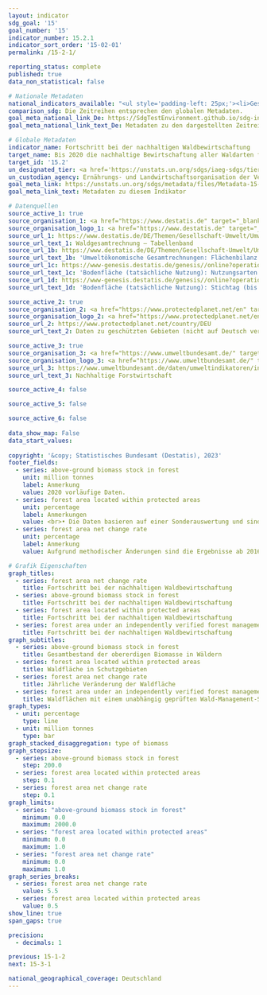 ```yaml
---
layout: indicator    
sdg_goal: '15'    
goal_number: '15'    
indicator_number: 15.2.1    
indicator_sort_order: '15-02-01'    
permalink: /15-2-1/    

reporting_status: complete    
published: true    
data_non_statistical: false    

# Nationale Metadaten    
national_indicators_available: "<ul style='padding-left: 25px;'><li>Gesamtbestand der obererdigen Biomasse in Wäldern</li> <li> Waldfläche in Schutzgebieten</li> <li> Jährliche Veränderung der Waldfläche</li> <li> Waldflächen mit einem unabhängig geprüften Wald-Management-System</li></ul>"    
comparison_sdg: Die Zeitreihen entsprechen den globalen Metadaten.    
goal_meta_national_link_De: https://SdgTestEnvironment.github.io/sdg-indicators/public/MetaDe/15.2.1.pdf
goal_meta_national_link_text_De: Metadaten zu den dargestellten Zeitreihen    

# Globale Metadaten    
indicator_name: Fortschritt bei der nachhaltigen Waldbewirtschaftung    
target_name: Bis 2020 die nachhaltige Bewirtschaftung aller Waldarten fördern, die Entwaldung beenden, geschädigte Wälder wiederherstellen und die Aufforstung und Wiederaufforstung weltweit beträchtlich erhöhen    
target_id: '15.2'    
un_designated_tier: <a href='https://unstats.un.org/sdgs/iaeg-sdgs/tier-classification/' title='Klicken Sie hier um weitere Informationen zur UN-Tier-Klassifikation zu erhalten.'  target='_blank'>Tier I</a>    
un_custodian_agency: Ernährungs- und Landwirtschaftsorganisation der Vereinten Nationen (FAO)    
goal_meta_link: https://unstats.un.org/sdgs/metadata/files/Metadata-15-02-01.pdf    
goal_meta_link_text: Metadaten zu diesem Indikator        

# Datenquellen
source_active_1: true
source_organisation_1: <a href="https://www.destatis.de" target="_blank"> Statistisches Bundesamt (Destatis) </a>
source_organisation_logo_1: <a href="https://www.destatis.de" target="_blank"><img src="https://g205sdgs.github.io/sdg-indicators/public/OrgImgDe/destatis.png" alt="Logo destatis" style="height:60px; width:148px"/></a>
source_url_1: https://www.destatis.de/DE/Themen/Gesellschaft-Umwelt/Umwelt/UGR/landwirtschaft-wald/Publikationen/Downloads/waldgesamtrechnung-tabellenband-pdf-5852102.html
source_url_text_1: Waldgesamtrechnung – Tabellenband
source_url_1b: https://www.destatis.de/DE/Themen/Gesellschaft-Umwelt/Umwelt/UGR/oekosystemgesamtrechnungen/_inhalt.html#sprg491502
source_url_text_1b: 'Umweltökonomische Gesamtrechnungen: Flächenbilanz der Ökosysteme'
source_url_1c: https://www-genesis.destatis.de/genesis//online?operation=table&code=33111-0001&bypass=true&language=de
source_url_text_1c: 'Bodenfläche (tatsächliche Nutzung): Nutzungsarten – GENESIS online 33111-0001'
source_url_1d: https://www-genesis.destatis.de/genesis//online?operation=table&code=33111-0003&bypass=true&language=de
source_url_text_1d: 'Bodenfläche (tatsächliche Nutzung): Stichtag (bis 31.12.2015), Nutzungsarten – GENESIS online 33111-0003'

source_active_2: true
source_organisation_2: <a href="https://www.protectedplanet.net/en" target="_blank"> Protected Planet </a>
source_organisation_logo_2: <a href="https://www.protectedplanet.net/en" target="_blank"><img src="https://g205sdgs.github.io/sdg-indicators/public/OrgImgDe/pp.png" alt="Logo pp" style="height:60px; width:148px"/></a>
source_url_2: https://www.protectedplanet.net/country/DEU
source_url_text_2: Daten zu geschützten Gebieten (nicht auf Deutsch verfügbar)

source_active_3: true
source_organisation_3: <a href="https://www.umweltbundesamt.de/" target="_blank"> Umweltbundesamt (UBA) </a>
source_organisation_logo_3: <a href="https://www.umweltbundesamt.de/" target="_blank"><img src="https://g205sdgs.github.io/sdg-indicators/public/OrgImgDe/uba.png" alt="Logo uba" style="height:60px; width:148px"/></a>
source_url_3: https://www.umweltbundesamt.de/daten/umweltindikatoren/indikator-nachhaltige-forstwirtschaft
source_url_text_3: Nachhaltige Forstwirtschaft

source_active_4: false

source_active_5: false

source_active_6: false
    
data_show_map: False    
data_start_values:     
    
copyright: '&copy; Statistisches Bundesamt (Destatis), 2023'    
footer_fields:
  - series: above-ground biomass stock in forest
    unit: million tonnes
    label: Anmerkung
    value: 2020 vorläufige Daten.
  - series: forest area located within protected areas
    unit: percentage
    label: Anmerkungen
    value: <br>• Die Daten basieren auf einer Sonderauswertung und sind nicht öffentlich zugänglich.<br>• Aufgrund methodischer Änderungen sind die Ergebnisse ab 2015 nur eingeschränkt mit den Vorjahren vergleichbar.
  - series: forest area net change rate
    unit: percentage
    label: Anmerkung
    value: Aufgrund methodischer Änderungen sind die Ergebnisse ab 2016 nur eingeschränkt mit den Vorjahren vergleichbar.    

# Grafik Eigenschaften    
graph_titles:
  - series: forest area net change rate
    title: Fortschritt bei der nachhaltigen Waldbewirtschaftung
  - series: above-ground biomass stock in forest
    title: Fortschritt bei der nachhaltigen Waldbewirtschaftung
  - series: forest area located within protected areas
    title: Fortschritt bei der nachhaltigen Waldbewirtschaftung
  - series: forest area under an independently verified forest management certification scheme
    title: Fortschritt bei der nachhaltigen Waldbewirtschaftung
graph_subtitles:
  - series: above-ground biomass stock in forest
    title: Gesamtbestand der obererdigen Biomasse in Wäldern
  - series: forest area located within protected areas
    title: Waldfläche in Schutzgebieten
  - series: forest area net change rate
    title: Jährliche Veränderung der Waldfläche
  - series: forest area under an independently verified forest management certification scheme
    title: Waldflächen mit einem unabhängig geprüften Wald-Management-System    
graph_types: 
  - unit: percentage
    type: line
  - unit: million tonnes
    type: bar
graph_stacked_disaggregation: type of biomass
graph_stepsize: 
  - series: above-ground biomass stock in forest
    step: 200.0
  - series: forest area located within protected areas
    step: 0.1
  - series: forest area net change rate
    step: 0.1    
graph_limits:
  - series: "above-ground biomass stock in forest"
    minimum: 0.0
    maximum: 2000.0
  - series: "forest area located within protected areas"
    minimum: 0.0
    maximum: 1.0
  - series: "forest area net change rate"
    minimum: 0.0
    maximum: 1.0
graph_series_breaks:
  - series: forest area net change rate
    value: 5.5
  - series: forest area located within protected areas
    value: 0.5
show_line: true
span_gaps: true

precision:
  - decimals: 1    

previous: 15-1-2    
next: 15-3-1    

national_geographical_coverage: Deutschland    
---
```


<span></span>